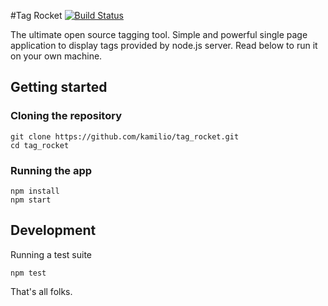 #Tag Rocket [![Build Status](https://travis-ci.org/kamilio/tag_rocket.svg?branch=master)](https://travis-ci.org/kamilio/tag_rocket)

The ultimate open source tagging tool. Simple and powerful single page application to display tags provided by node.js server. Read below to run it on your own machine.

## Getting started

### Cloning the repository

```
git clone https://github.com/kamilio/tag_rocket.git
cd tag_rocket
```

### Running the app 

```
npm install
npm start
```

## Development

Running a test suite

```
npm test
```

That's all folks.